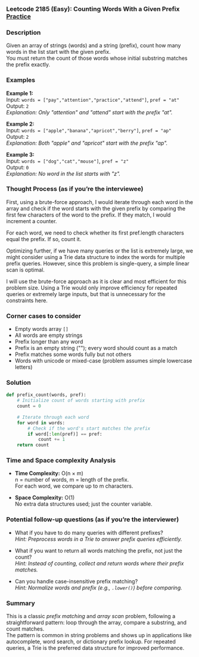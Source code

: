### Leetcode 2185 (Easy): Counting Words With a Given Prefix [Practice](https://leetcode.com/problems/counting-words-with-a-given-prefix)

### Description  
Given an array of strings (words) and a string (prefix), count how many words in the list start with the given prefix.  
You must return the count of those words whose initial substring matches the prefix exactly.

### Examples  

**Example 1:**  
Input: `words = ["pay","attention","practice","attend"]`, `pref = "at"`  
Output: `2`  
*Explanation: Only "attention" and "attend" start with the prefix "at".*

**Example 2:**  
Input: `words = ["apple","banana","apricot","berry"]`, `pref = "ap"`  
Output: `2`  
*Explanation: Both "apple" and "apricot" start with the prefix "ap".*

**Example 3:**  
Input: `words = ["dog","cat","mouse"]`, `pref = "z"`  
Output: `0`  
*Explanation: No word in the list starts with "z".*

### Thought Process (as if you’re the interviewee)  

First, using a brute-force approach, I would iterate through each word in the array and check if the word starts with the given prefix by comparing the first few characters of the word to the prefix. If they match, I would increment a counter.

For each word, we need to check whether its first pref.length characters equal the prefix. If so, count it.

Optimizing further, if we have many queries or the list is extremely large, we might consider using a Trie data structure to index the words for multiple prefix queries. However, since this problem is single-query, a simple linear scan is optimal.

I will use the brute-force approach as it is clear and most efficient for this problem size. Using a Trie would only improve efficiency for repeated queries or extremely large inputs, but that is unnecessary for the constraints here.

### Corner cases to consider  
- Empty words array `[]`
- All words are empty strings
- Prefix longer than any word
- Prefix is an empty string (""); every word should count as a match
- Prefix matches some words fully but not others
- Words with unicode or mixed-case (problem assumes simple lowercase letters)

### Solution

```python
def prefix_count(words, pref):
    # Initialize count of words starting with prefix
    count = 0
    
    # Iterate through each word
    for word in words:
        # Check if the word's start matches the prefix
        if word[:len(pref)] == pref:
            count += 1
    return count
```

### Time and Space complexity Analysis  

- **Time Complexity:** O(n × m)  
  n = number of words, m = length of the prefix.  
  For each word, we compare up to m characters.

- **Space Complexity:** O(1)  
  No extra data structures used; just the counter variable.

### Potential follow-up questions (as if you’re the interviewer)  

- What if you have to do many queries with different prefixes?  
  *Hint: Preprocess words in a Trie to answer prefix queries efficiently.*

- What if you want to return all words matching the prefix, not just the count?  
  *Hint: Instead of counting, collect and return words where their prefix matches.*

- Can you handle case-insensitive prefix matching?  
  *Hint: Normalize words and prefix (e.g., `.lower()`) before comparing.*

### Summary
This is a classic *prefix matching* and *array scan* problem, following a straightforward pattern: loop through the array, compare a substring, and count matches.  
The pattern is common in string problems and shows up in applications like autocomplete, word search, or dictionary prefix lookup. For repeated queries, a Trie is the preferred data structure for improved performance.